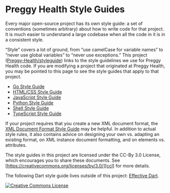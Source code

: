 # Preggy Health Style Guides

Every major open-source project has its own style guide: a set of conventions
(sometimes arbitrary) about how to write code for that project. It is much
easier to understand a large codebase when all the code in it is in a consistent
style.

“Style” covers a lot of ground, from “use camelCase for variable names” to
“never use global variables” to “never use exceptions.” This project
([Preggy-Health/styleguide](https://github.com/Preggy-Health/styleguide)) links to the style
guidelines we use for Preggy Health code. If you are modifying a project that
originated at Preggy Health, you may be pointed to this page to see the style guides
that apply to that project.

*   [Go Style Guide][go]
*   [HTML/CSS Style Guide][htmlcss]
*   [JavaScript Style Guide][js]
*   [Python Style Guide][py]
*   [Shell Style Guide][sh]
*   [TypeScript Style Guide][ts]



If your project requires that you create a new XML document format, the
[XML Document Format Style Guide][xml] may be helpful. In addition to actual
style rules, it also contains advice on designing your own vs. adapting an
existing format, on XML instance document formatting, and on elements vs.
attributes.

The style guides in this project are licensed under the CC-By 3.0 License, which
encourages you to share these documents. See
[https://creativecommons.org/licenses/by/3.0/][ccl] for more details.

The following Dart style guide lives outside of this project:
[Effective Dart][dart].


<a rel="license" href="https://creativecommons.org/licenses/by/3.0/"><img alt="Creative Commons License" style="border-width:0" src="https://i.creativecommons.org/l/by/3.0/88x31.png" /></a>

[go]: go/
[py]: https://Preggy-Health.github.io/styleguide/pyguide.html
[sh]: https://Preggy-Health.github.io/styleguide/shellguide.html
[htmlcss]: https://Preggy-Health.github.io/styleguide/htmlcssguide.html
[js]: https://Preggy-Health.github.io/styleguide/jsguide.html
[ts]: https://Preggy-Health.github.io/styleguide/tsguide.html
[xml]: https://Preggy-Health.github.io/styleguide/xmlstyle.html
[dart]: https://www.dartlang.org/guides/language/effective-dart
[ccl]: https://creativecommons.org/licenses/by/3.0/
